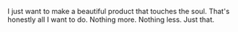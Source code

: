 I just want to make a beautiful product that touches the soul.
That's honestly all I want to do.
Nothing more. Nothing less.
Just that.
